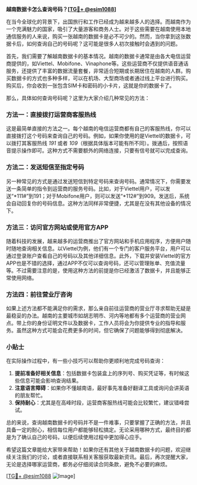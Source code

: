 **越南数据卡怎么查询号码？[[TG💪+ @esim1088](https://t.me/s/esim1088)]**

在当今全球化的背景下，出国旅行和工作已经成为越来越多人的选择。而越南作为一个充满魅力的国家，吸引了大量游客和商务人士。对于这些需要在越南使用本地通信服务的人来说，购买一张越南的数据卡是必不可少的。然而，当你拿到这张数据卡后，如何查询自己的号码呢？这可能是很多人初次接触时会遇到的问题。

首先，我们需要了解越南数据卡的基本情况。越南的数据卡通常是由各大电信运营商提供的，如Viettel、Mobifone、Vinaphone等。这些运营商不仅提供语音通话服务，还提供了丰富的数据流量套餐，非常适合短期或长期居住在越南的人群。购买数据卡的方式也多种多样，可以在机场、大型商场或者通过线上平台进行购买。购买后，你会收到一张包含SIM卡和密码的小卡片，这就是你的数据卡了。

那么，具体如何查询号码呢？这里为大家介绍几种常见的方法：

### 方法一：直接拨打运营商客服热线

这是最简单直接的方法之一。每个越南的电信运营商都有自己的客服热线，你可以直接拨打这个号码来查询自己的号码。例如，如果你使用的是Viettel的数据卡，可以拨打其客服热线 *191* 或者 *109*（根据具体版本可能有所不同）。拨通后，按照语音提示操作即可。这种方式不需要额外的网络连接，只要有信号就可以完成查询。

### 方法二：发送短信至指定号码

另一种常见的方式是通过发送短信到特定号码来查询号码。通常情况下，你需要发送一条简单的指令到运营商的服务号码。比如，对于Viettel用户，可以发送“*111#”到191；对于Mobifone用户，则可以发送“*112#”到909。发送后，系统会自动回复你的号码信息。这种方法同样非常便捷，尤其是在没有其他设备的情况下。

### 方法三：访问官方网站或使用官方APP

随着科技的发展，越来越多的运营商推出了官方网站和手机应用程序，方便用户随时随地查询相关信息。以Viettel为例，他们有一个专门的客户服务平台，用户可以通过登录账户查看自己的号码以及其他详细信息。此外，下载并安装Viettel的官方APP也是不错的选择，通过APP不仅可以查询号码，还可以管理账单、充值流量等。不过需要注意的是，使用这种方法的前提是你已经激活了数据卡，并且能够正常使用网络。

### 方法四：前往营业厅咨询

如果上述方法都不能满足你的需求，那么亲自前往运营商的营业厅寻求帮助无疑是最稳妥的办法。越南的主要城市如胡志明市、河内等地都有多个运营商的营业网点。带上你的身份证明文件以及数据卡，工作人员将会为你提供专业的指导和服务。虽然这种方式可能会花费更多的时间，但它确保了问题能够得到彻底解决。

### 小贴士

在实际操作过程中，有一些小技巧可以帮助你更顺利地完成号码查询：

1. **提前准备好相关信息**：包括数据卡包装盒上的序列号、购买凭证等，有时候这些信息可能会影响查询结果。
2. **注意语言障碍**：如果你不懂越南语，最好事先准备好翻译工具或询问会讲英语的朋友帮忙。
3. **保持耐心**：尤其是在高峰时段，运营商客服热线可能会比较繁忙，建议错峰尝试。

总的来说，查询越南数据卡的号码并不是一件难事，只要掌握了正确的方法，并且具备一定的耐心，相信每位用户都能够轻松搞定。无论采用哪种方式，最终目的都是为了确认自己的号码，以便后续使用过程中更加得心应手。

希望这篇文章能给大家带来帮助！如果你还有其他关于越南数据卡的问题，欢迎继续关注我们的讨论，或者直接联系相关客服获取最新资讯。最后，再次提醒大家，无论是选择哪家运营商，都务必仔细阅读合同条款，避免不必要的麻烦。

[[TG💪+ @esim1088](https://t.me/s/esim1088) ![Image](https://i.postimg.cc/4NQfJmqS/Snipaste-2025-05-13-00-14-12.png)]